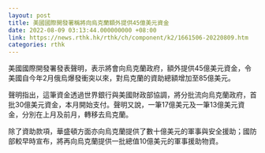 ```yaml
---
layout: post
title: 美國國際開發署稱將向烏克蘭額外提供45億美元資金
date: 2022-08-09 03:13:44.000000000 +08:00
link: https://news.rthk.hk/rthk/ch/component/k2/1661506-20220809.htm
categories: rthk
---
```


美國國際開發署發表聲明，表示將會向烏克蘭政府，額外提供45億美元資金，令美國自今年2月俄烏爆發衝突以來，對烏克蘭的資助總額增加至85億美元。

聲明指出，這筆資金透過世界銀行與美國財政部協調，將分批流向烏克蘭政府，首批30億美元資金，本月開始支付。聲明又說，一筆17億美元及一筆13億美元資金，分別在上月及前月，轉移去烏克蘭。

除了資助款項，華盛頓方面亦向烏克蘭提供了數十億美元的軍事與安全援助；國防部較早時宣布，將再向烏克蘭提供一批總值10億美元的軍事援助物資。

